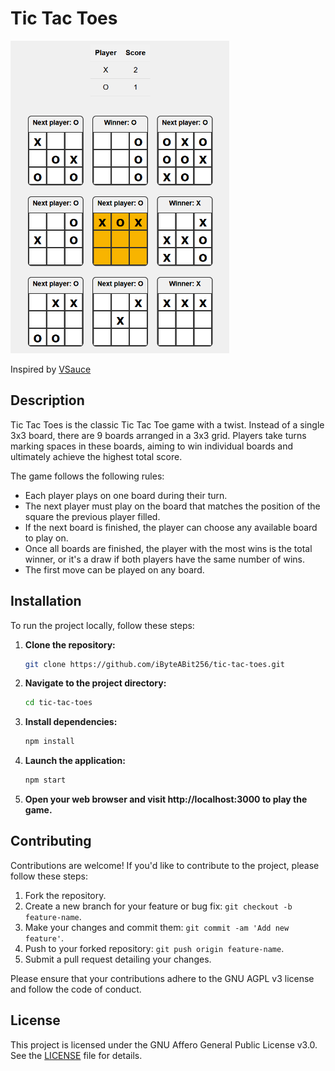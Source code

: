 # Tic Tac Toes

<img src="media/tic-tac-toes-screenshot.png" width="350" height="500">

<br>

Inspired by [VSauce](https://www.youtube.com/shorts/_Na3a1ZrX7c)

## Description

Tic Tac Toes is the classic Tic Tac Toe game with a twist. Instead of a single 3x3 board, there are 9 boards arranged in a 3x3 grid. Players take turns marking spaces in these boards, aiming to win individual boards and ultimately achieve the highest total score.

The game follows the following rules:

- Each player plays on one board during their turn.
- The next player must play on the board that matches the position of the square the previous player filled.
- If the next board is finished, the player can choose any available board to play on.
- Once all boards are finished, the player with the most wins is the total winner, or it's a draw if both players have the same number of wins.
- The first move can be played on any board.

## Installation

To run the project locally, follow these steps:

1. **Clone the repository:**

   ```bash
   git clone https://github.com/iByteABit256/tic-tac-toes.git

   ```

2. **Navigate to the project directory:**

   ```bash
   cd tic-tac-toes

   ```

3. **Install dependencies:**

   ```bash
   npm install

   ```

4. **Launch the application:**

   ```bash
   npm start

   ```

5. **Open your web browser and visit http://localhost:3000 to play the game.**

## Contributing

Contributions are welcome! If you'd like to contribute to the project, please follow these steps:

1. Fork the repository.
2. Create a new branch for your feature or bug fix: `git checkout -b feature-name`.
3. Make your changes and commit them: `git commit -am 'Add new feature'`.
4. Push to your forked repository: `git push origin feature-name`.
5. Submit a pull request detailing your changes.

Please ensure that your contributions adhere to the GNU AGPL v3 license and follow the code of conduct.

## License

This project is licensed under the GNU Affero General Public License v3.0. See the [LICENSE](LICENSE) file for details.
